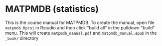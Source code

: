 # MATPMDB (statistics)

This is the course manual for MATPMDB.  To create the manual, open
file `matpmdb.Rproj` in Rstudio and then click "build all" in the
pulldown "build" menu.  This will create `matpmdb_manual.pdf` and
`matpmdb_manual.epub` in the `_book/` directory

